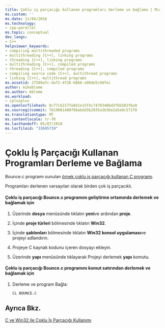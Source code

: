 ```yaml
---
title: Çoklu iş parçacığı kullanan programları derleme ve bağlama | Microsoft Docs
ms.custom: ''
ms.date: 11/04/2016
ms.technology:
- cpp-parallel
ms.topic: conceptual
dev_langs:
- C++
helpviewer_keywords:
- compiling multithreaded programs
- multithreading [C++], linking programs
- threading [C++], linking programs
- multithreading [C++], compiled programs
- threading [C++], compiled programs
- compiling source code [C++], multithread programs
- linking [C++], multithread programs
ms.assetid: 27589afc-daf2-4f26-b868-a99de5c9dfec
author: mikeblome
ms.author: mblome
ms.workload:
- cplusplus
ms.openlocfilehash: 0c77cb217fe841e15f4c7470340bd3fbb502f6a9
ms.sourcegitcommit: 7019081488f68abdd5b2935a3b36e2a5e8c571f8
ms.translationtype: MT
ms.contentlocale: tr-TR
ms.lasthandoff: 05/07/2018
ms.locfileid: "33695739"
---
```

# <a name="compiling-and-linking-multithread-programs"></a>Çoklu İş Parçacığı Kullanan Programları Derleme ve Bağlama
Bounce.c programı sunulan [örnek çoklu iş parçacığı kullanan C programı](../parallel/sample-multithread-c-program.md).  
  
 Programları derlenen varsayılan olarak birden çok iş parçacıklı.  
  
#### <a name="to-compile-and-link-the-multithread-program-bouncec-from-within-the-development-environment"></a>Çoklu iş parçacığı Bounce.c programını geliştirme ortamında derlemek ve bağlamak için  
  
1.  Üzerinde **dosya** menüsünde tıklatın **yeni**ve ardından **proje**.  
  
2.  İçinde **proje türleri** bölmesinde tıklatın **Win32**.  
  
3.  İçinde **şablonları** bölmesinde tıklatın **Win32 konsol uygulaması**ve projeyi adlandırın.  
  
4.  Projeye C kaynak kodunu içeren dosyayı ekleyin.  
  
5.  Üzerinde **yapı** menüsünde tıklayarak Projeyi derlemek **yapı** komutu.  
  
#### <a name="to-compile-and-link-the-multithread-program-bouncec-from-the-command-line"></a>Çoklu iş parçacığı Bounce.c programını komut satırından derlemek ve bağlamak için  
  
1.  Derleme ve program Bağla:  
  
    ```  
    CL BOUNCE.C  
    ```  
  
## <a name="see-also"></a>Ayrıca Bkz.  
 [C ve Win32 ile Çoklu İş Parçacığı Kullanımı](../parallel/multithreading-with-c-and-win32.md)